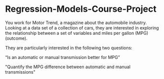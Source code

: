 # Regression-Models-Course-Project
You work for Motor Trend, a magazine about the automobile industry. Looking at a data set of a collection of cars, they are interested in exploring the relationship between a set of variables and miles per gallon (MPG) (outcome).

They are particularly interested in the following two questions:

“Is an automatic or manual transmission better for MPG”

"Quantify the MPG difference between automatic and manual transmissions"
